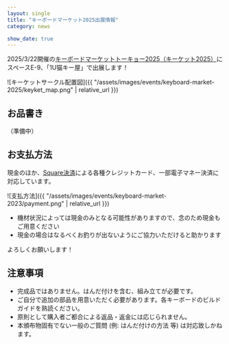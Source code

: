 ```yaml
---
layout: single
title: "キーボードマーケット2025出展情報"
category: news

show_date: true
---
```


2025/3/22開催の[キーボードマーケットトーキョー2025（キーケット2025）](https://keyket.jp/tokyo-2025/)にスペースE-9、「1U猫キー屋」で出展します！

![キーケットサークル配置図]({{ "/assets/images/events/keyboard-market-2025/keyket_map.png" | relative_url }})

## お品書き

（準備中）

## お支払方法

現金のほか、[Square決済](https://squareup.com/jp/ja)による各種クレジットカード、一部電子マネー決済に対応しています。

![支払方法]({{ "/assets/images/events/keyboard-market-2023/payment.png" | relative_url }})

- 機材状況によっては現金のみとなる可能性がありますので、念のため現金もご用意ください
- 現金の場合はなるべくお釣りが出ないようにご協力いただけると助かります

よろしくお願いします！

## 注意事項

- 完成品ではありません。はんだ付けを含む、組み立てが必要です。
- ご自分で追加の部品を用意いただく必要があります。各キーボードのビルドガイドを熟読ください。
- 原則として購入者ご都合による返品・返金には応じられません。
- 本頒布物固有でない一般のご質問 (例: はんだ付けの方法 等) は対応致しかねます。
